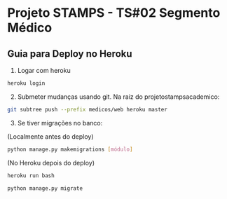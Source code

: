 Projeto STAMPS - TS#02 Segmento Médico
=======================================

Guia para Deploy no Heroku
---------------------------

1. Logar com heroku

```bash
heroku login
```

2. Submeter mudanças usando git. Na raiz do projetostampsacademico:

```bash
git subtree push --prefix medicos/web heroku master
```

3. Se tiver migrações no banco:

(Localmente antes do deploy)

```bash
python manage.py makemigrations [módulo]
```

(No Heroku depois do deploy)

```bash
heroku run bash
```

```bash
python manage.py migrate
```
